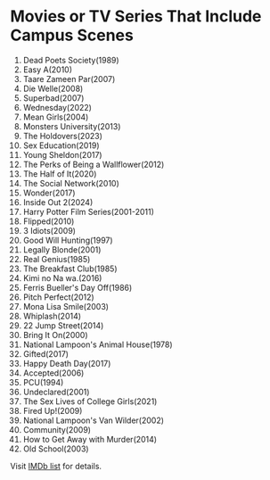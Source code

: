 # Movies or TV Series That Include Campus Scenes

1. Dead Poets Society(1989)
2. Easy A(2010)
3. Taare Zameen Par(2007)
4. Die Welle(2008)
5. Superbad(2007)
6. Wednesday(2022)
7. Mean Girls(2004)
8. Monsters University(2013)
9. The Holdovers(2023)
10. Sex Education(2019)
11. Young Sheldon(2017)
12. The Perks of Being a Wallflower(2012)
13. The Half of It(2020)
14. The Social Network(2010)
15. Wonder(2017)
16. Inside Out 2(2024)
17. Harry Potter Film Series(2001-2011)
18. Flipped(2010)
19. 3 Idiots(2009)
20. Good Will Hunting(1997)
21. Legally Blonde(2001)
22. Real Genius(1985)
23. The Breakfast Club(1985)
24. Kimi no Na wa.(2016)
25. Ferris Bueller's Day Off(1986)
26. Pitch Perfect(2012)
27. Mona Lisa Smile(2003)
28. Whiplash(2014)
29. 22 Jump Street(2014)
30. Bring It On(2000)
31. National Lampoon's Animal House(1978)
32. Gifted(2017)
33. Happy Death Day(2017)
34. Accepted(2006)
35. PCU(1994)
36. Undeclared(2001)
37. The Sex Lives of College Girls(2021)
38. Fired Up!(2009)
39. National Lampoon's Van Wilder(2002)
40. Community(2009)
41. How to Get Away with Murder(2014)
42. Old School(2003)

Visit [IMDb list](https://www.imdb.com/list/ls4157738887/?ref_=ext_shr_lnk) for details.
